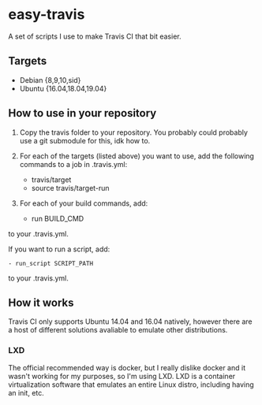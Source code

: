 # easy-travis

A set of scripts I use to make Travis CI that bit easier.

## Targets

- Debian {8,9,10,sid}
- Ubuntu {16.04,18.04,19.04}

## How to use in your repository

1. Copy the travis folder to your repository. You probably could probably use a git submodule for this, idk how to.

2. For each of the targets (listed above) you want to use, add the following commands to a job in .travis.yml:

    - travis/target
    - source travis/target-run

3. For each of your build commands, add:

    - run BUILD_CMD

to your .travis.yml.

If you want to run a script, add:

    - run_script SCRIPT_PATH

to your .travis.yml.

## How it works

Travis CI only supports Ubuntu 14.04 and 16.04 natively, however there are a 
host of different solutions avaliable to emulate other distributions. 

### LXD

The official recommended way is docker, but I really dislike docker and it 
wasn't working for my purposes, so I'm using LXD. LXD is a container 
virtualization software that emulates an entire Linux distro, including having
an init, etc.
